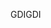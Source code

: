 <span data-ttu-id="fb552-101">GDI</span><span class="sxs-lookup"><span data-stu-id="fb552-101">GDI</span></span>